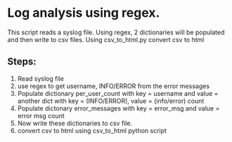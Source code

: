 # Log analysis using regex.
 This script reads a syslog file. Using regex, 2 dictionaries will be populated and then write to csv files.
 Using csv_to_html.py convert csv to html
## Steps:
1. Read syslog file
2. use regex to get username, INFO/ERROR from the error messages
3. Populate dictionary per_user_count with key = username and value = another dict with key = (INFO/ERROR), value = (info/error) count
4. Populate dictonary error_messages with key = error_msg and value = error msg count
5. Now write these dictionaries to csv file.
6. convert csv to html using csv_to_html python script